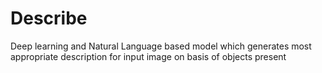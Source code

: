 # Describe
Deep learning and Natural Language based model which generates most appropriate description for input image on basis of objects present
